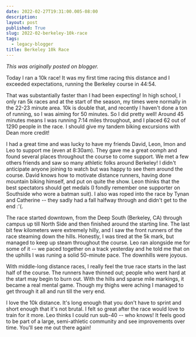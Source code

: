 ```yaml
---
date: 2022-02-27T19:31:00.005-08:00
description: 
layout: post
published: True
slug: 2022-02-berkeley-10k-race
tags:
  - legacy-blogger
title: Berkeley 10k Race
---
```


*This was originally posted on blogger.*

Today I ran a 10k race! It was my first time racing this distance and I exceeded expectations, running the Berkeley course in 44:54.   


That was substantially faster than I had been expecting! In high school, I only ran 5k races and at the start of the season, my times were normally in the 22-23 minute area. 10k is double that, and recently I haven't done a ton of running, so I was aiming for 50 minutes. So I did pretty well! Around 45 minutes means I was running 7:14 miles throughout, and I placed 62 out of 1290 people in the race. I should give my tandem biking excursions with Dean more credit!  


I had a great time and was lucky to have my friends David, Leon, Imon and Leo to support me (even at 8:30am). They gave me a great oomph and found several places throughout the course to come support. We met a few others friends and saw so many athletic folks around Berkeley! I didn't anticipate anyone joining to watch but was happy to see them around the course. David knows how to motivate distance runners, having done mountain biking himself, and put on quite the show. Leon thinks that the best spectators should get medals (I fondly remember one supporter on Southside who wore a batman suit). I also was roped into the race by Tynan and Catherine -- they sadly had a fall halfway through and didn't get to the end :'(.  


The race started downtown, from the Deep South (Berkeley, CA) through campus up till North Side and then finished around the starting line. The last bit few kilometers were extremely hilly, and I saw the front runners of the race steaming down the hills. Honestly, I was tired at the 5k mark, but managed to keep up steam throughout the course. Leo ran alongside me for some of it -- we paced together on a track yesterday and he told me that on the uphills I was runing a solid 50-minute pace. The downhills were joyous.

With middle-long distance races, I really feel the true race starts in the last half of the course. The runners have thinned out; people who went hard at the start may begin to burn out. With the hills and sparse mile markings, it became a real mental game. Though my thighs were aching I managed to get through it all and run till the very end.

I love the 10k distance. It's long enough that you don't have to sprint and short enough that it's not brutal. I felt so great after the race would love to train for it more. Leo thinks I could run sub-40 -- who knows! It feels good to be part of a large, semi-athletic community and see improvements over time. You'll see me out there again!  


